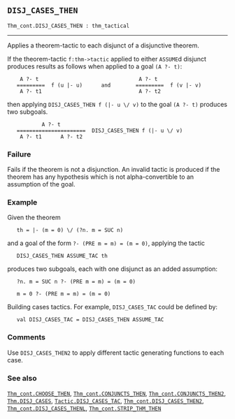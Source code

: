 ## `DISJ_CASES_THEN`

``` hol4
Thm_cont.DISJ_CASES_THEN : thm_tactical
```

------------------------------------------------------------------------

Applies a theorem-tactic to each disjunct of a disjunctive theorem.

If the theorem-tactic `f:thm->tactic` applied to either `ASSUME`d
disjunct produces results as follows when applied to a goal `(A ?- t)`:

``` hol4
    A ?- t                                A ?- t
   =========  f (u |- u)      and        =========  f (v |- v)
    A ?- t1                               A ?- t2
```

then applying `DISJ_CASES_THEN f (|- u \/ v)` to the goal `(A ?- t)`
produces two subgoals.

``` hol4
           A ?- t
   ======================  DISJ_CASES_THEN f (|- u \/ v)
    A ?- t1      A ?- t2
```

### Failure

Fails if the theorem is not a disjunction. An invalid tactic is produced
if the theorem has any hypothesis which is not alpha-convertible to an
assumption of the goal.

### Example

Given the theorem

``` hol4
   th = |- (m = 0) \/ (?n. m = SUC n)
```

and a goal of the form `?- (PRE m = m) = (m = 0)`, applying the tactic

``` hol4
   DISJ_CASES_THEN ASSUME_TAC th
```

produces two subgoals, each with one disjunct as an added assumption:

``` hol4
   ?n. m = SUC n ?- (PRE m = m) = (m = 0)

   m = 0 ?- (PRE m = m) = (m = 0)
```

Building cases tactics. For example, `DISJ_CASES_TAC` could be defined
by:

``` hol4
   val DISJ_CASES_TAC = DISJ_CASES_THEN ASSUME_TAC
```

### Comments

Use `DISJ_CASES_THEN2` to apply different tactic generating functions to
each case.

### See also

[`Thm_cont.CHOOSE_THEN`](#Thm_cont.CHOOSE_THEN),
[`Thm_cont.CONJUNCTS_THEN`](#Thm_cont.CONJUNCTS_THEN),
[`Thm_cont.CONJUNCTS_THEN2`](#Thm_cont.CONJUNCTS_THEN2),
[`Thm.DISJ_CASES`](#Thm.DISJ_CASES),
[`Tactic.DISJ_CASES_TAC`](#Tactic.DISJ_CASES_TAC),
[`Thm_cont.DISJ_CASES_THEN2`](#Thm_cont.DISJ_CASES_THEN2),
[`Thm_cont.DISJ_CASES_THENL`](#Thm_cont.DISJ_CASES_THENL),
[`Thm_cont.STRIP_THM_THEN`](#Thm_cont.STRIP_THM_THEN)
